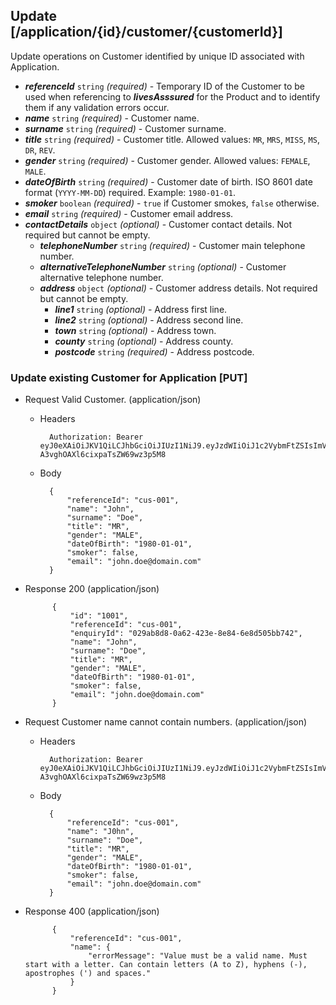 ## Update [/application/{id}/customer/{customerId}]
Update operations on Customer identified by unique ID associated with Application.

- ***referenceId*** `string` *(required)* - Temporary ID of the Customer to be used when referencing to ***livesAsssured*** for the Product and to identify them if any validation errors occur.
- ***name*** `string` *(required)* - Customer name.
- ***surname*** `string` *(required)* - Customer surname.
- ***title*** `string` *(required)* - Customer title. Allowed values: `MR`, `MRS`, `MISS`, `MS`, `DR`, `REV`.
- ***gender*** `string` *(required)* - Customer gender. Allowed values: `FEMALE`, `MALE`.
- ***dateOfBirth*** `string` *(required)* - Customer date of birth. ISO 8601 date format (`YYYY-MM-DD`) required. Example: `1980-01-01`.
- ***smoker*** `boolean` *(required)* - `true` if Customer smokes, `false` otherwise.
- ***email*** `string` *(required)* - Customer email address.
- ***contactDetails*** `object` *(optional)* - Customer contact details. Not required but cannot be empty.
    - ***telephoneNumber*** `string` *(required)* - Customer main telephone number.
    - ***alternativeTelephoneNumber*** `string` *(optional)* - Customer alternative telephone number.
    - ***address*** `object` *(optional)* - Customer address details. Not required but cannot be empty.
        - ***line1*** `string` *(optional)* - Address first line.
        - ***line2*** `string` *(optional)* - Address second line.
        - ***town*** `string` *(optional)* - Address town.
        - ***county*** `string` *(optional)* - Address county.
        - ***postcode*** `string` *(required)* - Address postcode.

### Update existing Customer for Application [PUT]
+ Request Valid Customer. (application/json)

    + Headers

            Authorization: Bearer eyJ0eXAiOiJKV1QiLCJhbGciOiJIUzI1NiJ9.eyJzdWIiOiJ1c2VybmFtZSIsImV4cCI6MTQyMjU0MDAzMH0.oyMYL7t57jhBvw-A3vghOAXl6cixpaTsZW69wz3p5M8

    + Body

            {
                "referenceId": "cus-001",
                "name": "John",
                "surname": "Doe",
                "title": "MR",
                "gender": "MALE",
                "dateOfBirth": "1980-01-01",
                "smoker": false,
                "email": "john.doe@domain.com"
            }

+ Response 200 (application/json)

            {
                "id": "1001",
                "referenceId": "cus-001",
                "enquiryId": "029ab8d8-0a62-423e-8e84-6e8d505bb742",
                "name": "John",
                "surname": "Doe",
                "title": "MR",
                "gender": "MALE",
                "dateOfBirth": "1980-01-01",
                "smoker": false,
                "email": "john.doe@domain.com"
            }

+ Request Customer name cannot contain numbers. (application/json)

    + Headers

            Authorization: Bearer eyJ0eXAiOiJKV1QiLCJhbGciOiJIUzI1NiJ9.eyJzdWIiOiJ1c2VybmFtZSIsImV4cCI6MTQyMjU0MDAzMH0.oyMYL7t57jhBvw-A3vghOAXl6cixpaTsZW69wz3p5M8

    + Body

            {
                "referenceId": "cus-001",
                "name": "J0hn",
                "surname": "Doe",
                "title": "MR",
                "gender": "MALE",
                "dateOfBirth": "1980-01-01",
                "smoker": false,
                "email": "john.doe@domain.com"
            }

+ Response 400 (application/json)

            {
                "referenceId": "cus-001",
                "name": {
                    "errorMessage": "Value must be a valid name. Must start with a letter. Can contain letters (A to Z), hyphens (-), apostrophes (') and spaces."
                }
            }
